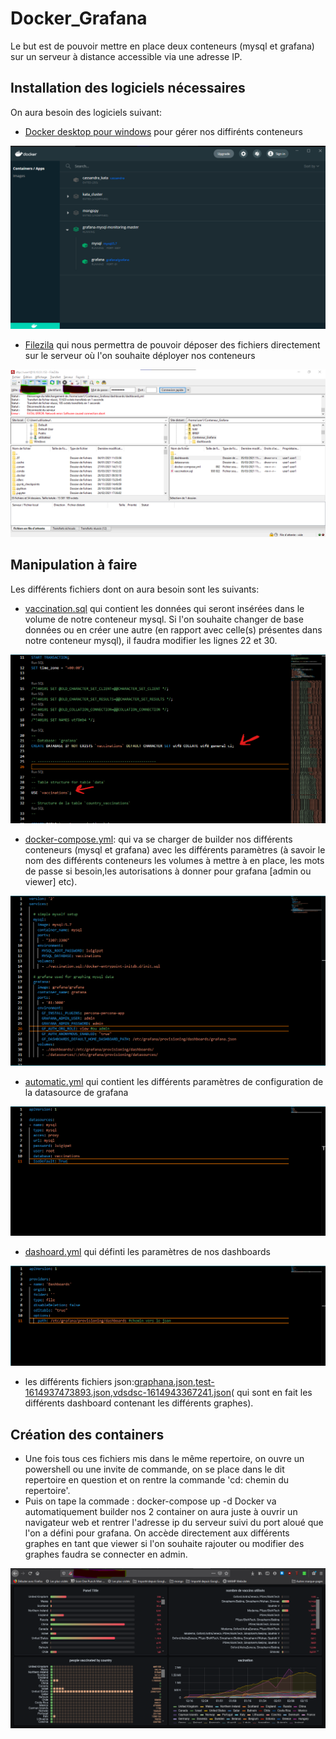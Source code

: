 # Docker_Grafana

Le but est de pouvoir mettre en place deux conteneurs (mysql et grafana) sur un serveur à distance accessible via une adresse IP.

## Installation des logiciels nécessaires

On aura besoin des logiciels suivant:
- [Docker desktop pour windows](https://www.docker.com/products/docker-desktop) pour gérer nos diffirénts conteneurs

![image](/Images/Graphana.png)

- [Filezila](https://filezilla-project.org/) qui nous permettra de pouvoir déposer des fichiers directement sur le serveur où l'on souhaite déployer nos conteneurs

![image](/Images/Filezila.png)

## Manipulation à faire

Les différents fichiers dont on aura besoin sont les suivants:

- [vaccination.sql](/vaccination.sql) qui contient les données qui seront insérées dans le volume de notre conteneur mysql. Si l'on souhaite changer de base données ou en créer  une autre (en rapport avec celle(s) présentes dans notre conteneur mysql), il faudra modifier les lignes 22 et 30.

![image](/Images/vaccination.png) 

- [docker-compose.yml](/docker-compose.yml): qui va se charger de builder nos différents conteneurs (mysql et grafana) avec les différents paramètres (à savoir le nom des différents conteneurs les volumes à mettre à en place, les mots de passe si besoin,les autorisations à donner pour grafana [admin ou viewer] etc).

![image](/Images/Docker-compose.png)

- [automatic.yml](/datasources/automatic.yml) qui contient les différents paramètres de configuration de la datasource de grafana 

![image](/Images/automatic.png)

- [dashoard.yml](/dashbords/dashboard.yml) qui définti les paramètres de nos dashboards

![image](/Images/dashboard-config.png)

- les différents fichiers json:[graphana.json](/dashboards/grafana.json),[test-1614937473893.json](/dashboards/test-1614937473893.json),[vdsdsc-1614943367241.json](/dashboards/vdsdsc-1614943367241.json)( qui sont en fait les différents dashboard contenant les différents graphes).

## Création des containers

- Une fois tous ces fichiers mis dans le même repertoire, on ouvre un powershell ou une invite de commande, on se place dans le dit repertoire en question et on rentre la commande 'cd: chemin du repertoire'. 
- Puis on tape la commade : docker-compose up -d
Docker va automatiquement builder nos 2 container on aura juste à ouvrir un navigateur web et rentrer l'adresse ip du serveur suivi du port aloué que l'on a défini pour grafana. On accède directement aux différents graphes en tant que viewer si l'on souhaite rajouter ou modifier des graphes faudra se connecter en admin.

![image](/Images/dashboard.png)




